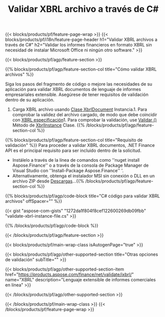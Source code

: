 ﻿---
title: Validar XBRL archivo a través de C#
description: Código de muestra para XBRL validación de archivos. Use API código de ejemplo para validar XBRL archivos por lotes dentro de .NET aplicaciones basadas. 
url: /es/net/validate/xbrl/
family: finance
platformtag: net
feature: validate
informat: XBRL
outformat: 
otherformats: 
---
{{< blocks/products/pf/feature-page-wrap >}}
{{< blocks/products/pf/i18n/feature-page-header h1="Validar XBRL archivos a través de C#" h2="Validar los informes financieros en formato XBRL sin necesidad de instalar Microsoft Office ni ningún otro software." >}}

{{< blocks/products/pf/agp/feature-section >}}

{{% blocks/products/pf/agp/feature-section-col title="Cómo validar XBRL archivos" %}}

Siga los pasos del fragmento de código o mejore las necesidades de su aplicación para validar XBRL documentos de lenguaje de informes empresariales extensible. Asegúrese de tener requisitos de validación dentro de su aplicación.

1. Carga XBRL archivo usando [Clase XbrlDocument](https://apireference.aspose.com/finance/net/aspose.finance.xbrl/xbrldocument) Instancia.1. Para comprobar la validez del archivo cargado, de modo que debe coincidir con [XBRL especificación](http://www.xbrl.org/specification/inlinexbrl-part1/rec-2013-11-18/inlinexbrl-part1-rec-2013-11-18.html)1. Para comprobar la validación, use [Validar ()](https://apireference.aspose.com/finance/net/aspose.finance.xbrl/xbrlinstance/methods/validate) Método de [XbrlInstance](https://apireference.aspose.com/finance/net/aspose.finance.xbrl/xbrlinstance) Clase.
{{% /blocks/products/pf/agp/feature-section-col %}}

{{% blocks/products/pf/agp/feature-section-col title="Requisito de validación" %}}
Para proceder a validar XBRL documentos, .NET Finance API es el principal requisito para ser incluido dentro de la solicitud. 
- Instálelo a través de la línea de comandos como ''nuget install Aspose.Finance'' o a través de la consola de Package Manager de Visual Studio con ''Install-Package Aspose.Finance'' '.
- Alternativamente, obtenga el instalador MSI sin conexión o DLL en un archivo ZIP desde [Descargas](https://downloads.aspose.com/finance/net)...{{% /blocks/products/pf/agp/feature-section-col %}}

{{% blocks/products/pf/agp/code-block title="C# código para validar XBRL archivos" offSpacer="" %}}

{{< gist "aspose-com-gists" "1272da1f804f8cef122600269db09fbb" "validate-xbrl-instance-file.cs" >}}

{{% /blocks/products/pf/agp/code-block %}}

{{< /blocks/products/pf/agp/feature-section >}}

{{< blocks/products/pf/main-wrap-class isAutogenPage="true" >}}

{{< blocks/products/pf/agp/other-supported-section title="Otras opciones de validación" subTitle="" >}}

{{< blocks/products/pf/agp/other-supported-section-item href="https://products.aspose.com/finance/net/validate/ixbrl/" name="XBRL" description="Lenguaje extensible de informes comerciales en línea" >}}

{{< /blocks/products/pf/agp/other-supported-section >}}

{{< /blocks/products/pf/main-wrap-class >}}
{{< /blocks/products/pf/feature-page-wrap >}}